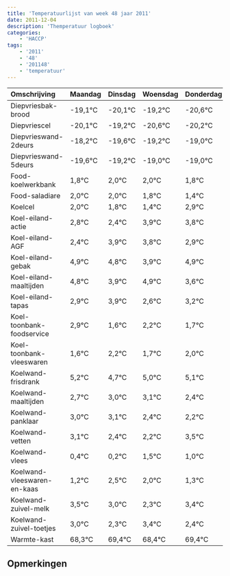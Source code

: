 ```yaml
---
title: 'Temperatuurlijst van week 48 jaar 2011'
date: 2011-12-04
description: 'Themperatuur logboek'
categories:
    - 'HACCP'
tags:
    - '2011'
    - '48'
    - '201148'
    - 'temperatuur'
---
```

|Omschrijving|Maandag|Dinsdag|Woensdag|Donderdag|Vrijdag|Zaterdag|Zondag|
|:---|:---|:---|:---|:---|:---|:---|:---|
|Diepvriesbak-brood|-19,1°C|-20,1°C|-19,2°C|-20,6°C|-20,2°C|-20,0°C|-20,0°C|
|Diepvriescel|-20,1°C|-19,2°C|-20,6°C|-20,2°C|-20,0°C|-20,0°C|-20,2°C|
|Diepvrieswand-2deurs|-18,2°C|-19,6°C|-19,2°C|-19,0°C|-19,0°C|-19,2°C|-19,6°C|
|Diepvrieswand-5deurs|-19,6°C|-19,2°C|-19,0°C|-19,0°C|-19,2°C|-19,6°C|-18,1°C|
|Food-koelwerkbank|1,8°C|2,0°C|2,0°C|1,8°C|1,4°C|2,9°C|2,8°C|
|Food-saladiare|2,0°C|2,0°C|1,8°C|1,4°C|2,9°C|2,8°C|1,9°C|
|Koelcel|2,0°C|1,8°C|1,4°C|2,9°C|2,8°C|1,9°C|2,9°C|
|Koel-eiland-actie|2,8°C|2,4°C|3,9°C|3,8°C|2,9°C|3,9°C|2,6°C|
|Koel-eiland-AGF|2,4°C|3,9°C|3,8°C|2,9°C|3,9°C|2,6°C|3,2°C|
|Koel-eiland-gebak|4,9°C|4,8°C|3,9°C|4,9°C|3,6°C|4,2°C|3,7°C|
|Koel-eiland-maaltijden|4,8°C|3,9°C|4,9°C|3,6°C|4,2°C|3,7°C|4,0°C|
|Koel-eiland-tapas|2,9°C|3,9°C|2,6°C|3,2°C|2,7°C|3,0°C|3,1°C|
|Koel-toonbank-foodservice|2,9°C|1,6°C|2,2°C|1,7°C|2,0°C|2,1°C|1,4°C|
|Koel-toonbank-vleeswaren|1,6°C|2,2°C|1,7°C|2,0°C|2,1°C|1,4°C|1,2°C|
|Koelwand-frisdrank|5,2°C|4,7°C|5,0°C|5,1°C|4,4°C|4,2°C|5,5°C|
|Koelwand-maaltijden|2,7°C|3,0°C|3,1°C|2,4°C|2,2°C|3,5°C|3,0°C|
|Koelwand-panklaar|3,0°C|3,1°C|2,4°C|2,2°C|3,5°C|3,0°C|2,3°C|
|Koelwand-vetten|3,1°C|2,4°C|2,2°C|3,5°C|3,0°C|2,3°C|3,4°C|
|Koelwand-vlees|0,4°C|0,2°C|1,5°C|1,0°C|0,3°C|1,4°C|0,4°C|
|Koelwand-vleeswaren-en-kaas|1,2°C|2,5°C|2,0°C|1,3°C|2,4°C|1,4°C|2,4°C|
|Koelwand-zuivel-melk|3,5°C|3,0°C|2,3°C|3,4°C|2,4°C|3,4°C|2,1°C|
|Koelwand-zuivel-toetjes|3,0°C|2,3°C|3,4°C|2,4°C|3,4°C|2,1°C|3,0°C|
|Warmte-kast|68,3°C|69,4°C|68,4°C|69,4°C|68,1°C|69,0°C|69,9°C|

## Opmerkingen


